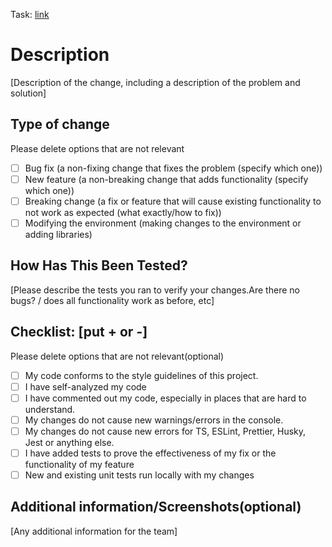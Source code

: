 Task: [link](https://github.com/rolling-scopes-school/tasks/tree/master/tasks/eCommerce-Application)

# Description

[Description of the change, including a description of the problem and solution]

## Type of change

Please delete options that are not relevant

- [ ] Bug fix (a non-fixing change that fixes the problem (specify which one))
- [ ] New feature (a non-breaking change that adds functionality (specify which one))
- [ ] Breaking change (a fix or feature that will cause existing functionality to not work as expected (what exactly/how to fix))
- [ ] Modifying the environment (making changes to the environment or adding libraries)

## How Has This Been Tested?

[Please describe the tests you ran to verify your changes.Are there no bugs? / does all functionality work as before, etc]

## Checklist: [put + or -]

Please delete options that are not relevant(optional)

- [ ] My code conforms to the style guidelines of this project.
- [ ] I have self-analyzed my code
- [ ] I have commented out my code, especially in places that are hard to understand.
- [ ] My changes do not cause new warnings/errors in the console.
- [ ] My changes do not cause new errors for TS, ESLint, Prettier, Husky, Jest or anything else.
- [ ] I have added tests to prove the effectiveness of my fix or the functionality of my feature
- [ ] New and existing unit tests run locally with my changes

## Additional information/Screenshots(optional)

[Any additional information for the team]